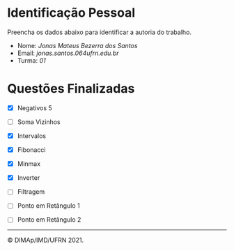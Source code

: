 ﻿# Identificação Pessoal

Preencha os dados abaixo para identificar a autoria do trabalho.

- Nome: *Jonas Mateus Bezerra dos Santos*
- Email: *jonas.santos.064ufrn.edu.br*
- Turma: *01*

# Questões Finalizadas

- [x] Negativos 5
- [ ] Soma Vizinhos
- [x] Intervalos
- [x] Fibonacci
- [x] Minmax
- [x] Inverter
- [ ] Filtragem
- [ ] Ponto em Retângulo 1
- [ ] Ponto em Retângulo 2


--------
&copy; DIMAp/IMD/UFRN 2021.
